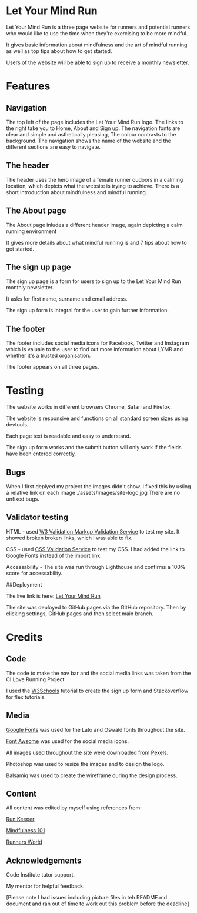 # Let Your Mind Run

Let Your Mind Run is a three page website for runners and potential runners who would like to use the time when they're exercising to be more mindful. 

It gives basic information about mindfulness and the art of mindful running as well as top tips about how to get started. 

Users of the website will be able to sign up to receive a monthly newsletter.


# Features

## Navigation
The top left of the page includes the Let Your Mind Run logo. The links to the right take you to Home, About and Sign up.
The navigation fonts are clear and simple and asthetically pleasing, The colour contrasts to the background.
The navigation shows the name of the website and the different sections are easy to navigate.

## The header
The header uses the hero image of a female runner oudoors in a calming location, which depicts what the website is trying to achieve.
There is a short introduction about mindfulness and mindful running.

## The About page
The About page inludes a different header image, again depicting a calm running environment

It gives more details about what mindful running is and 7 tips about how to get started.

## The sign up page
The sign up page is a form for users to sign up to the Let Your Mind Run monthly newsletter.

It asks for first name, surname and email address.

The sign up form is integral for the user to gain further information.

## The footer
The footer includes social media icons for Facebook, Twitter and Instagram which is valuale to the user to find out more information about LYMR and whether it's a trusted organisation.

The footer appears on all three pages.

# Testing

The website works in different browsers Chrome, Safari and Firefox.

The website is responsive and functions on all standard screen sizes using devtools.

Each page text is readable and easy to understand.

The sign up form works and the submit button will only work if the fields have been entered correctly.

## Bugs

When I first deplyed my project the images didn't show. I fixed this by usiing a relative link on each image ./assets/images/site-logo.jpg
There are no unfixed bugs.

## Validator testing
HTML - used [W3 Validation Markup Validation Service](https://validator.w3.org) to test my site. It showed broken broken links, which I was able to fix.

CSS - used [CSS Validation Service](https://jigsaw.w3.org/css-validator/) to test my CSS. I had added the link to Google Fonts instead of the import link.

Accessability - The site was run through Lighthouse and confirms a 100% score for accessability.

##Deployment

The live link is here: [Let Your Mind Run](https://tenstand.github.io/letyourmindrun/sign-up.html)

The site was deployed to GitHub pages via the GitHub repository. Then by clicking settings, GitHub pages and then select main branch.

# Credits

## Code
The code to make the nav bar and the social media links was taken from the CI Love Running Project

I used the [W3Schools]() tutorial to create the sign up form and Stackoverflow for flex tutorials.

## Media
[Google Fonts](https://fonts.google.com/) was used for the Lato and Oswald fonts throughout the site.

[Font Awsome](https://fontawesome.com/) was used for the social media icons.

All images used throughout the site were downloaded from [Pexels](https://www.pexels.com/).

Photoshop was used to resize the images and to design the logo.

Balsamiq was used to create the wireframe during the design process.

## Content
All content was edited by myself using references from:

[Run Keeper](https://runkeeper.com/cms/health/mental-health/)

[Mindfulness 101](mindfulness-101-master-the-art-of-mindful-running/)

[Runners World](https://www.runnersworld.com/uk/health/mental-health/a34329221/how-to-be-a-mindful-runner/)

## Acknowledgements
Code Institute tutor support.

My mentor for helpful feedback.

[Please note I had issues including picture files in teh README.md document and ran out of time to work out this problem before the deadline]